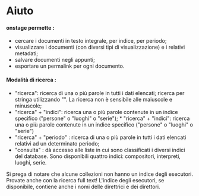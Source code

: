 # Aiuto
#### onstage permette :

* cercare i documenti in testo integrale, per indice, per periodo;
* visualizzare i documenti (con diversi tipi di visualizzazione) e i relativi metadati;
* salvare documenti negli appunti;
* esportare un permalink per ogni documento.

#### Modalità di ricerca :

* "ricerca": ricerca di una o più parole in tutti i dati elencati; ricerca per stringa utilizzando "". La ricerca non è sensibile alle maiuscole e minuscole;
* "ricerca" + "indici": ricerca una o più parole contenute in un indice specifico ("persone" o "luoghi" o "serie"); * "ricerca" + "indici": ricerca una o più parole contenute in un indice specifico ("persone" o "luoghi" o "serie")
* "ricerca" + "periodo" : ricerca di una o più parole in tutti i dati elencati relativi ad un determinato periodo;
* "consulta" : dà accesso alle liste in cui sono classificati i diversi indici del database. Sono disponibili quattro indici: compositori, interpreti, luoghi, serie.

Si prega di notare che alcune collezioni non hanno un indice degli esecutori. Provate anche con la ricerca full text!
L'indice degli esecutori, se disponibile, contiene anche i nomi delle direttrici e dei direttori.
